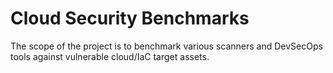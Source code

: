 # Cloud Security Benchmarks

The scope of the project is to benchmark various scanners and DevSecOps tools against vulnerable cloud/IaC target assets.